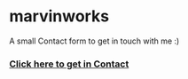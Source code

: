 # marvinworks
A small Contact form to get in touch with me :)

### [Click here to get in Contact](http://marvin.works)
